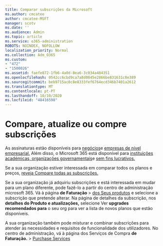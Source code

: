 ```yaml
---
title: Comparar subscrições da Microsoft
ms.author: cmcatee
author: cmcatee-MSFT
manager: scotv
ms.date: ''
ms.audience: Admin
ms.topic: article
ms.service: o365-administration
ROBOTS: NOINDEX, NOFOLLOW
localization_priority: Normal
ms.collection: Adm_O365
ms.custom:
- "472"
- "1500026"
ms.assetid: faefe872-1fb6-4a0d-8ea6-3c034a484351
ms.openlocfilehash: 0542cc6cbd9ca7a8d0845e2866be831631c8e389
ms.sourcegitcommit: beb9715ac0c8e8333fef6764ecd346b7401a2612
ms.translationtype: MT
ms.contentlocale: pt-PT
ms.lasthandoff: 10/10/2020
ms.locfileid: "48416598"
---
```

# <a name="compare-upgrade-or-purchase-subscriptions"></a>Compare, atualize ou compre subscrições
  
As assinaturas estão disponíveis para [negócios](https://www.microsoft.com/microsoft-365/business/compare-all-microsoft-365-business-products?tab=2&rtc=1)e [empresas de nível empresarial.](https://www.microsoft.com/microsoft-365/enterprise/compare-office-365-plans?rtc=1) Além disso, o Microsoft 365 está disponível para [instituições](https://www.microsoft.com/microsoft-365/academic/compare-office-365-education-plans?rtc=1&activetab=tab%3aprimaryr1) [académicas, organizações governamentais](https://www.microsoft.com/microsoft-365/government/compare-office-365-government-plans?rtc=1)e [sem fins lucrativos.](https://www.microsoft.com/microsoft-365/nonprofit/office-365-nonprofit-plans-and-pricing?&rtc=1&activetab=tab%3aprimaryr1)
  
Se a sua organização estiver interessada em comparar todos os planos e preços, [reveja Compare todas as subscrições.](https://www.microsoft.com/microsoft-365/enterprise/compare-office-365-plans?rtc=1)
  
Se a sua organização já adquiriu subscrições e está interessada em mudar para um plano diferente, pode fazê-lo a partir do centro de administração microsoft 365. Vá à página **de Faturação** \> [dos Seus produtos](https://go.microsoft.com/fwlink/p/?linkid=842054) e selecione a subscrição que pretende alterar. Na página de detalhes da subscrição, nos **detalhes do Produto e atualizações,** selecione Ver **upgrades recomendados para** o seu org para ver a lista de novos planos que estão disponíveis.
  
A sua organização também pode misturar e combinar subscrições para atender às necessidades e requisitos de funcionalidade dos utilizadores. No centro de administração, vá à página dos Serviços de Compra **de Faturação.** \> [Purchase Services](https://go.microsoft.com/fwlink/p/?linkid=868433) 